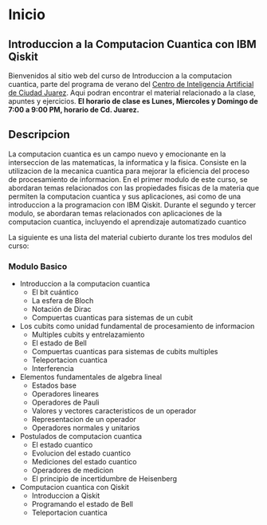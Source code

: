 # Inicio

## Introduccion a la Computacion Cuantica con IBM Qiskit

Bienvenidos al sitio web del curso de Introduccion a la computacion cuantica, parte del programa de verano del [Centro de Inteligencia Artificial de Ciudad Juarez](https://www.ia.center/es/). Aqui podran encontrar el material relacionado a la clase, apuntes y ejercicios. **El horario de clase es Lunes, Miercoles y Domingo de 7:00 a 9:00 PM, horario de Cd. Juarez.**

## Descripcion

La computacion cuantica es un campo nuevo y emocionante en la interseccion de las matematicas, la informatica y la fisica. Consiste en la utilizacion de la mecanica cuantica para mejorar la eficiencia del proceso de procesamiento de informacion. En el primer modulo de este curso, se abordaran temas relacionados con las propiedades fisicas de la materia que permiten la computacion cuantica y sus aplicaciones, asi como de una introduccion a la programacion con IBM Qiskit. Durante el segundo y tercer modulo, se abordaran temas relacionados con aplicaciones de la computacion cuantica, incluyendo el aprendizaje automatizado cuantico

La siguiente es una lista del material cubierto durante los tres modulos del curso:

### Modulo Basico

- Introduccion a la computacion cuantica
	- El bit cuántico
	- La esfera de Bloch
	- Notación de Dirac
	- Compuertas cuanticas para sistemas de un cubit
- Los cubits como unidad fundamental de procesamiento de informacion
	- Multiples cubits y entrelazamiento
	- El estado de Bell
	- Compuertas cuanticas para sistemas de cubits multiples
	- Teleportacion cuantica
	- Interferencia
- Elementos fundamentales de algebra lineal
	- Estados base
	- Operadores lineares
	- Operadores de Pauli
	- Valores y vectores caracteristicos de un operador
	- Representacion de  un operador
	- Operadores normales y unitarios
- Postulados de computacion cuantica
	- El estado cuantico
	- Evolucion del estado cuantico
	- Mediciones del estado cuantico
	- Operadores de medicion
	- El principio de incertidumbre de Heisenberg
- Computacion cuantica con Qiskit
	- Introduccion a Qiskit
	- Programando el estado de Bell
	- Teleportacion cuantica


